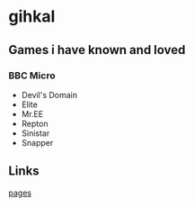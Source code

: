# gihkal

## Games i have known and loved

### BBC Micro
* Devil's Domain
* Elite
* Mr.EE
* Repton
* Sinistar
* Snapper

## Links
[pages](https://pages.roflmao.org)
